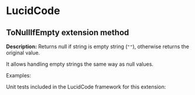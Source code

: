 # LucidCode

## **ToNullIfEmpty** extension method

**Description:** Returns null if string is empty string (`""`), otherwise returns the original value.

It allows handling empty strings the same way as null values.

Examples:

[embed-code]: # (Examples\Extensions\ToNullIfEmpty.cs)

Unit tests included in the LucidCode framework for this extension:

[embed-code]: # (LucidCode.Test\Extensions\ToNullIfEmptyTest.cs)
